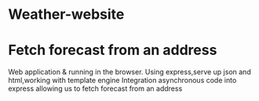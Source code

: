 # Weather-website
# Fetch forecast from an address
Web application & running in the browser.
Using express,serve up json and html,working with template engine 
Integration asynchronous code into express allowing us to fetch forecast from an address
